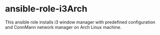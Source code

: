 # ansible-role-i3Arch
This ansible role installs i3 window manager with predefined configuration and ConnMann network manager on Arch Linux machine.
